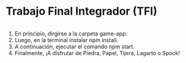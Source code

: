 # Trabajo Final Integrador (TFI) 
<p align="center">
  <img src="" />
</p>

1. En principio, dirgirse a la carpeta game-app.
2. Luego, en la terminal instalar npm install.
3. A continuación, ejecutar el comando npm start.
4. Finalmente, ¡A disfrutar de Piedra, Papel, Tijera, Lagarto o Spock!
